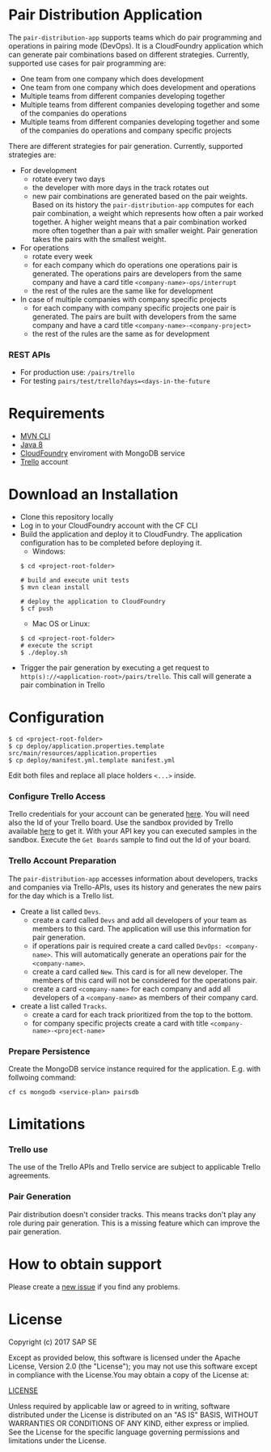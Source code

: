 # Pair Distribution Application

The `pair-distribution-app` supports teams which do pair programming and operations in pairing mode (DevOps). It is a CloudFoundry application which can generate pair combinations based on different strategies.  Currently, supported use cases for pair programming are: 
* One team from one company which does development
* One team from one company which does development and operations
* Multiple teams from different companies developing together
* Multiple teams from different companies developing together and some of the companies do operations
* Multiple teams from different companies developing together and some of the companies do operations and company specific projects

There are different strategies for pair generation. Currently, supported strategies are:
* For development
  * rotate every two days
  * the developer with more days in the track rotates out
  * new pair combinations are generated based on the pair weights. Based on its history the `pair-distribution-app` computes for each pair combination, a weight which represents how often a pair worked together. A higher weight means that a pair combination worked more often together than a pair with smaller weight. Pair generation takes the pairs with the smallest weight.
* For operations
  * rotate every week
  * for each company which do operations one operations pair is generated. The operations pairs are developers from the same company and have a card title `<company-name>-ops/interrupt` 
  * the rest of the rules are the same like for development
* In case of multiple companies with company specific projects
  * for each company with company specific projects one pair is generated. The pairs are built with developers from the same company and have a card title `<company-name>-<company-project>`
  * the rest of the rules are the same as for development

### REST APIs
* For production use: `/pairs/trello`
* For testing `pairs/test/trello?days=<days-in-the-future`

# Requirements

- [MVN CLI](https://maven.apache.org/download.cgi#Installation) 
- [Java 8](https://java.com/download/)
- [CloudFoundry](https://www.cloudfoundry.org/) enviroment with MongoDB service
- [Trello](http://trello.com) account

# Download an Installation

* Clone this repository locally
* Log in to your CloudFoundry account with the CF CLI
* Build the application and deploy it to CloudFundry. The application configuration has to be completed before deploying it. 
  * Windows:
  ```
  $ cd <project-root-folder>
  
  # build and execute unit tests
  $ mvn clean install
  
  # deploy the application to CloudFoundry
  $ cf push
  ```
  * Mac OS or Linux: 
  ```
  $ cd <project-root-folder>
  # execute the script
  $ ./deploy.sh
  ```
* Trigger the pair generation by executing a get request to `http(s)://<application-root>/pairs/trello`. This call will generate a pair combination in Trello

# Configuration 

```
$ cd <project-root-folder>
$ cp deploy/application.properties.template src/main/resources/application.properties
$ cp deploy/manifest.yml.template manifest.yml
```
Edit both files and replace all place holders `<...>` inside. 

### Configure Trello Access

Trello credentials for your account can be generated [here](https://developers.trello.com/get-started/start-building#authenticate). You will need also the Id of your Trello board. Use the sandbox provided by Trello available [here](https://developers.trello.com/sandbox) to get it. With your API key you can executed samples in the sandbox. Execute the `Get Boards` sample to find out the Id of your board. 

### Trello Account Preparation

The `pair-distribution-app` accesses information about developers, tracks and companies via Trello-APIs, uses its history and generates the new pairs for the day which is a Trello list.
* Create a list called `Devs`. 
  * create a card called `Devs` and add all developers of your team as members to this card. The application will use this information for pair generation.
  * if operations pair is required create a card called `DevOps: <company-name>`. This will automatically generate an operations pair for the `<company-name>`. 
  * create a card called `New`. This card is for all new developer. The members of this card will not be considered for the operations pair.
  * create a card `<company-name>` for each company and add all developers of a `<company-name>` as members of their company card.
* create a list called `Tracks`. 
  * create a card for each track prioritized from the top to the bottom. 
  * for company specific projects create a card with title `<company-name>-<project-name>`
  

### Prepare Persistence

Create the MongoDB service instance required for the application. E.g. with follwoing command:
```
cf cs mongodb <service-plan> pairsdb
```

# Limitations

### Trello use

The use of the Trello APIs and Trello service are subject to applicable Trello agreements.

### Pair Generation

Pair distribution doesn't consider tracks. This means tracks don't play any role during pair generation.
This is a missing feature which can improve the pair generation.

# How to obtain support

Please create a [new issue](https://github.com/SAP/pair-distribution-app/issues/new) if you find any problems.

# License

Copyright (c) 2017 SAP SE

Except as provided below, this software is licensed under the Apache License, Version 2.0 (the "License"); you may not use this software except in compliance with the License.You may obtain a copy of the License at:

[LICENSE](https://github.com/SAP/pair-distribution-app/blob/master/LICENSE)

Unless required by applicable law or agreed to in writing, software distributed under the License is distributed on an "AS IS" BASIS, WITHOUT WARRANTIES OR CONDITIONS OF ANY KIND, either express or implied. See the License for the specific language governing permissions and limitations under the License.

